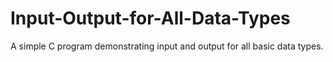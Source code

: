 # Input-Output-for-All-Data-Types
A simple C program demonstrating input and output for all basic data types.
